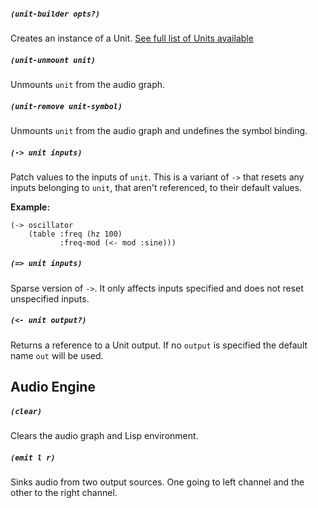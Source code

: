 ##### `(unit-builder opts?)`

Creates an instance of a Unit. [See full list of Units available](Units)

##### `(unit-unmount unit)`

Unmounts `unit` from the audio graph.

##### `(unit-remove unit-symbol)`

Unmounts `unit` from the audio graph and undefines the symbol binding.

##### `(-> unit inputs)`

Patch values to the inputs of `unit`. This is a variant of `->` that resets any inputs belonging to `unit`, that aren't referenced, to their default values.

**Example:**

    (-> oscillator 
        (table :freq (hz 100)
               :freq-mod (<- mod :sine)))

##### `(=> unit inputs)`

Sparse version of `->`. It only affects inputs specified and does not reset unspecified inputs.

##### `(<- unit output?)`

Returns a reference to a Unit output. If no `output` is specified the default name `out` will be used.

## Audio Engine

##### `(clear)`

Clears the audio graph and Lisp environment.

##### `(emit l r)`

Sinks audio from two output sources. One going to left channel and the other to the right channel.

